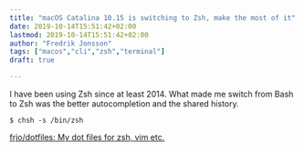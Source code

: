 ```yaml
---
title: "macOS Catalina 10.15 is switching to Zsh, make the most of it"
date: 2019-10-14T15:51:42+02:00
lastmod: 2019-10-14T15:51:42+02:00
author: "Fredrik Jonsson"
tags: ["macos","cli","zsh","terminal"]
draft: true

---
```


I have been using Zsh since at least 2014. What made me switch from Bash to Zsh was the better autocompletion and the shared history.




~~~~
$ chsh -s /bin/zsh
~~~~


[frjo/dotfiles: My dot files for zsh, vim etc.](https://github.com/frjo/dotfiles)